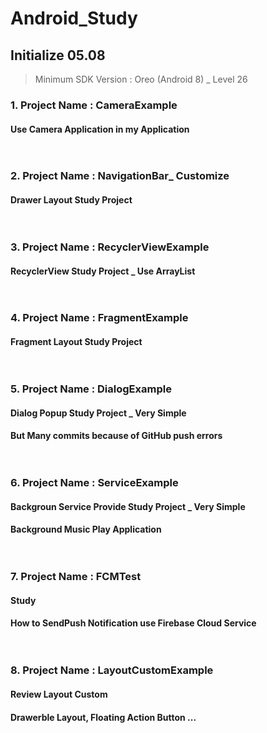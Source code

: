 # Android_Study
## Initialize 05.08 <br>
> Minimum SDK Version : Oreo (Android 8) _ Level 26
### 1. Project Name : CameraExample <br>
#### Use Camera Application in my Application <br><br><br>

### 2. Project Name : NavigationBar_ Customize <br>
#### Drawer Layout Study Project <br><br><br>

### 3. Project Name : RecyclerViewExample <br>
#### RecyclerView Study Project _ Use ArrayList <br><br><br>

### 4. Project Name : FragmentExample <br>
#### Fragment Layout Study Project <br><br><br>

### 5. Project Name : DialogExample <br>
#### Dialog Popup Study Project _ Very Simple <br>
#### But Many commits because of GitHub push errors <br><br><br>

### 6. Project Name : ServiceExample <br>
#### Backgroun Service Provide Study Project _ Very Simple <br>
#### Background Music Play Application <br><br><br>

### 7. Project Name : FCMTest <br>
#### Study <br>
#### How to SendPush Notification use Firebase Cloud Service <br><br><br>

### 8. Project Name : LayoutCustomExample <br>
#### Review Layout Custom <br>
#### Drawerble Layout, Floating Action Button ... <br><br><br>
